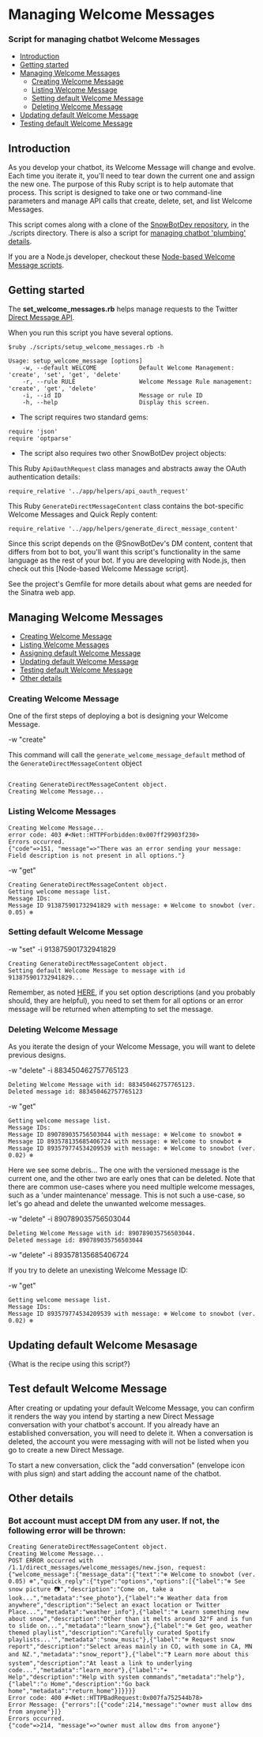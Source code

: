 # Managing Welcome Messages
### Script for managing chatbot Welcome Messages

+ [Introduction](#intro)
+ [Getting started](#getting-started)
+ [Managing Welcome Messages](#managing)
  + [Creating Welcome Message](#creating)
  + [Listing Welcome Message](#listing)
  + [Setting default Welcome Message](#setting-default)
  + [Deleting Welcome Message](#deleting)
+ [Updating default Welcome Message](#updating)  
+ [Testing default Welcome Message](#testing)

## Introduction <a id="intro" class="tall">&nbsp;</a>

As you develop your chatbot, its Welcome Message will change and evolve. Each time you iterate it, you'll need to tear down the current one and assign the new one. The purpose of this Ruby script is to help automate that process. This script is designed to take one or two command-line parameters and manage API calls that create, delete, set, and list Welcome Messages. 

This script comes along with a clone of the [SnowBotDev repository](https://github.com/jimmoffitt/SnowBotDev), in the ./scripts directory. There is also a script for [managing chatbot 'plumbing' details](https://github.com/jimmoffitt/SnowBotDev/blob/master/docs/aaa-setup-script.md).

If you are a Node.js developer, checkout these [Node-based Welcome Message scripts](https://github.com/twitterdev/twitter-webhook-boilerplate-node/tree/master/example_scripts/welcome_messages).

## Getting started <a id="getting-started" class="tall">&nbsp;</a>

The **set_welcome_messages.rb** helps manage requests to the Twitter [Direct Message API](https://developer.twitter.com/en/docs/direct-messages/beta-features). 

When you run this script you have several options. 
 
```$ruby ./scripts/setup_welcome_messages.rb -h```

```
Usage: setup_welcome_message [options]
    -w, --default WELCOME            Default Welcome Management: 'create', 'set', 'get', 'delete'
    -r, --rule RULE                  Welcome Message Rule management: 'create', 'get', 'delete'
    -i, --id ID                      Message or rule ID
    -h, --help                       Display this screen.
```

+ The script requires two standard gems:

```
require 'json'
require 'optparse'
```

+ The script also requires two other SnowBotDev project objects:


This Ruby ```ApiOauthRequest``` class manages and abstracts away the OAuth authentication details:

```
require_relative '../app/helpers/api_oauth_request'
```

This Ruby ```GenerateDirectMessageContent``` class contains the bot-specific Welcome Messages and Quick Reply content: 

```
require_relative '../app/helpers/generate_direct_message_content'
```

Since this script depends on the @SnowBotDev's DM content, content that differs from bot to bot, you'll want this script's functionality in the same language as the rest of your bot. If you are developing with Node.js, then check out this [Node-based Welcome Message script].

See the project's Gemfile for more details about what gems are needed for the Sinatra web app. 


## Managing Welcome Messages <a id="managing" class="tall">&nbsp;</a> 

* [Creating Welcome Message](#creating)
* [Listing Welcome Messages](#listing)
* [Assigning default Welcome Message](#setting)
* [Updating default Welcome Message](#updating)
* [Testing default Welcome Message](#testing)
* [Other details](#details)

### Creating Welcome Message <a id="creating" class="tall">&nbsp;</a>

One of the first steps of deploying a bot is designing your Welcome Message. 

-w "create"

This command will call the ```generate_welcome_message_default``` method of the ```GenerateDirectMessageContent``` object

```

Creating GenerateDirectMessageContent object.
Creating Welcome Message...
```

### Listing Welcome Messages <a id="listing" class="tall">&nbsp;</a>

```
Creating Welcome Message...
error code: 403 #<Net::HTTPForbidden:0x007ff29903f230>
Errors occurred.
{"code"=>151, "message"=>"There was an error sending your message: Field description is not present in all options."}
```

-w "get"

```
Creating GenerateDirectMessageContent object.
Getting welcome message list.
Message IDs: 
Message ID 913875901732941829 with message: ❄ Welcome to snowbot (ver. 0.05) ❄ 
```

### Setting default Welcome Message <a id="setting-default" class="tall">&nbsp;</a>

-w "set" -i 913875901732941829

```
Creating GenerateDirectMessageContent object.
Setting default Welcome Message to message with id 913875901732941829...

```

Remember, as noted [HERE](https://developer.twitter.com/en/docs/direct-messages/quick-replies/api-reference/options), if you set option descriptions (and you probably should, they are helpful), you need to set them for all options or an error message will be returned when attempting to set the message.

### Deleting Welcome Message <a id="deleting" class="tall">&nbsp;</a>

As you iterate the design of your Welcome Message, you will want to delete previous designs. 

-w "delete" -i 883450462757765123

```
Deleting Welcome Message with id: 883450462757765123.
Deleted message id: 883450462757765123
```

-w "get"

```
Getting welcome message list.
Message IDs: 
Message ID 890789035756503044 with message: ❄ Welcome to snowbot ❄ 
Message ID 893578135685406724 with message: ❄ Welcome to snowbot ❄ 
Message ID 893579774534209539 with message: ❄ Welcome to snowbot (ver. 0.02) ❄ 
```

Here we see some debris... The one with the versioned message is the current one, and the other two are early ones that can be deleted. Note that there are common use-cases where you need multiple welcome messages, such as a 'under maintenance' message. This is not such a use-case, so let's go ahead and delete the unwanted welcome messages.

-w "delete" -i 890789035756503044

```
Deleting Welcome Message with id: 890789035756503044.
Deleted message id: 890789035756503044
```
-w "delete" -i 893578135685406724

If you try to delete an unexisting Welcome Message ID: 

-w "get"

```
Getting welcome message list.
Message IDs: 
Message ID 893579774534209539 with message: ❄ Welcome to snowbot (ver. 0.02) ❄ 
```
## Updating default Welcome Mesasage <a id="updating" class="tall">&nbsp;</a> 

{What is the recipe using this script?} 

## Test default Welcome Message <a id="testing" class="tall">&nbsp;</a> 

After creating or updating your default Welcome Message, you can confirm it renders the way you intend by starting a new Direct Message conversation with your chatbot's account. If you already have an established conversation, you will need to delete it. When a conversation is deleted, the account you were messaging with will not be listed when you go to create a new Direct Message.

To start a new conversation, click the "add conversation" (envelope icon with plus sign) and start adding the account name of the chatbot. 

## Other details <a id="details" class="tall">&nbsp;</a> 

### Bot account must accept DM from any user. If not, the following error will be thrown:

```
Creating GenerateDirectMessageContent object.
Creating Welcome Message...
POST ERROR occurred with /1.1/direct_messages/welcome_messages/new.json, request: {"welcome_message":{"message_data":{"text":"❄ Welcome to snowbot (ver. 0.05) ❄","quick_reply":{"type":"options","options":[{"label":"❄ See snow picture 📷","description":"Come on, take a look...","metadata":"see_photo"},{"label":"❄ Weather data from anywhere","description":"Select an exact location or Twitter Place...","metadata":"weather_info"},{"label":"❄ Learn something new about snow","description":"Other than it melts around 32°F and is fun to slide on...","metadata":"learn_snow"},{"label":"❄ Get geo, weather themed playlist","description":"Carefully curated Spotify playlists...'","metadata":"snow_music"},{"label":"❄ Request snow report","description":"Select areas mainly in CO, with some in CA, MN and NZ.","metadata":"snow_report"},{"label":"❓ Learn more about this system","description":"At least a link to underlying code...","metadata":"learn_more"},{"label":"☔ Help","description":"Help with system commands","metadata":"help"},{"label":"⌂ Home","description":"Go back home","metadata":"return_home"}]}}}} 
Error code: 400 #<Net::HTTPBadRequest:0x007fa752544b78>
Error Message: {"errors":[{"code":214,"message":"owner must allow dms from anyone"}]}
Errors occurred.
{"code"=>214, "message"=>"owner must allow dms from anyone"}
```

